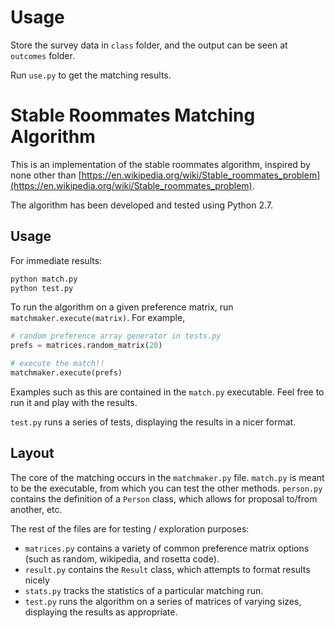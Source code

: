 # Usage

Store the survey data in `class` folder, and the output can be seen at `outcomes` folder. 

Run `use.py` to get the matching results. 



# Stable Roommates Matching Algorithm

This is an implementation of the stable roommates algorithm, inspired by none other than [https://en.wikipedia.org/wiki/Stable_roommates_problem](https://en.wikipedia.org/wiki/Stable_roommates_problem).

The algorithm has been developed and tested using Python 2.7.

## Usage

For immediate results:

```bash
python match.py
python test.py
```

To run the algorithm on a given preference matrix, run `matchmaker.execute(matrix)`. For example,

```python
# random preference array generator in tests.py
prefs = matrices.random_matrix(20)

# execute the match!!
matchmaker.execute(prefs)
```

Examples such as this are contained in the `match.py` executable. Feel free to run it and play with the results.

`test.py` runs a series of tests, displaying the results in a nicer format.

## Layout

The core of the matching occurs in the `matchmaker.py` file. `match.py` is meant to be the executable, from which you can test the other methods. `person.py` contains the definition of a `Person` class, which allows for proposal to/from another, etc.

The rest of the files are for testing / exploration purposes:

- `matrices.py` contains a variety of common preference matrix options (such as random, wikipedia, and rosetta code).
- `result.py` contains the `Result` class, which attempts to format results nicely
- `stats.py` tracks the statistics of a particular matching run.
- `test.py` runs the algorithm on a series of matrices of varying sizes, displaying the results as appropriate.
